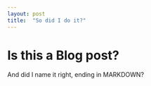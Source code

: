 ```yaml
---
layout: post
title:  "So did I do it?"
---
```


# Is this a Blog post?

And did I name it right, ending in MARKDOWN?
